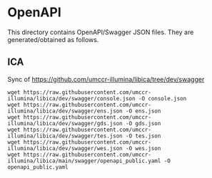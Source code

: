 # OpenAPI

This directory contains OpenAPI/Swagger JSON files. They are generated/obtained as follows.

## ICA

Sync of https://github.com/umccr-illumina/libica/tree/dev/swagger

```
wget https://raw.githubusercontent.com/umccr-illumina/libica/dev/swagger/console.json -O console.json
wget https://raw.githubusercontent.com/umccr-illumina/libica/dev/swagger/ens.json -O ens.json
wget https://raw.githubusercontent.com/umccr-illumina/libica/dev/swagger/gds.json -O gds.json
wget https://raw.githubusercontent.com/umccr-illumina/libica/dev/swagger/tes.json -O tes.json
wget https://raw.githubusercontent.com/umccr-illumina/libica/dev/swagger/wes.json -O wes.json
wget https://raw.githubusercontent.com/umccr-illumina/libica/main/swagger/openapi_public.yaml -O openapi_public.yaml
```
